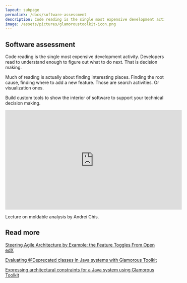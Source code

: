 ```yaml
---
layout: subpage
permalink: /docs/software-assessment
description: Code reading is the single most expensive development activity. Developers read to understand enough to figure out what to do next. That is decision making.
image: /assets/pictures/glamoroustoolkit-icon.png
---
```


<section id="getstarted">
  <div class="container pt-5 pb-5 jumbotron-small">
    <div class="row">
      <div class="col-md-12">
        <h1>Software assessment</h1>
        <p class="lead">Code reading is the single most expensive development activity. Developers read to understand enough to figure out what to do next. That is decision making.</p>
        <p class="lead">Much of reading is actually about finding interesting places. Finding the root cause, finding where to add a new feature. Those are search activities. Or visualization ones.</p>
        <p class="lead">Build custom tools to show the interior of software to support your technical decision making.</p>
        <div class="sample">
          <iframe width="560" height="315" src="https://www.youtube.com/embed/ll3Or7n_KCU" title="YouTube video player" frameborder="0" allow="accelerometer; autoplay; clipboard-write; encrypted-media; gyroscope; picture-in-picture" allowfullscreen></iframe>
          <div class="picture-caption">
            <p>Lecture on moldable analysis by Andrei Chis.</p>
          </div>
        </div>
        <h2>Read more</h2>
        <p class="lead"><a href="https://lepiter.io/feenk/steering-agile-architecture-by-example--th-e2p6aps2brbby94deek31xqxh/" class="btn btn-block btn-lg btn-margin btn-default">Steering Agile Architecture by Example: the Feature Toggles From Open edX</a></p>
        <p class="lead"><a href="https://medium.com/feenk/evaluating-deprecated-classes-in-java-systems-with-glamorous-toolkit-842e76a0afe2?source=friends_link&sk=be771f6650d58c9b797960283ce1856d" class="btn btn-block btn-lg btn-margin btn-default"><i class="fab fa-medium-m fa-fw fa-x margin-right"></i> Evaluating @Deprecated classes in Java systems with Glamorous Toolkit</a></p>
        <p class="lead"><a href="https://medium.com/feenk/expressing-architectural-constraints-for-a-java-system-in-glamorous-toolkit-3b45b7eb2573?source=friends_link&sk=84653f2e12c162cc33241351b735c3e0" class="btn btn-block btn-lg btn-margin btn-default"><i class="fab fa-medium-m fa-fw fa-x margin-right"></i> Expressing architectural constraints for a Java system using Glamorous Toolkit</a></p>
      </div>        
    </div>
  </div>
</section>
